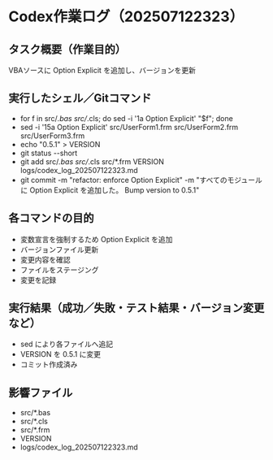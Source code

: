 # Codex作業ログ（202507122323）
## タスク概要（作業目的）
VBAソースに Option Explicit を追加し、バージョンを更新

## 実行したシェル／Gitコマンド
- for f in src/*.bas src/*.cls; do sed -i '1a Option Explicit' "$f"; done
- sed -i '15a Option Explicit' src/UserForm1.frm src/UserForm2.frm src/UserForm3.frm
- echo "0.5.1" > VERSION
- git status --short
- git add src/*.bas src/*.cls src/*.frm VERSION logs/codex_log_202507122323.md
- git commit -m "refactor: enforce Option Explicit" -m "すべてのモジュールに Option Explicit を追加した。 Bump version to 0.5.1"

## 各コマンドの目的
- 変数宣言を強制するため Option Explicit を追加
- バージョンファイル更新
- 変更内容を確認
- ファイルをステージング
- 変更を記録

## 実行結果（成功／失敗・テスト結果・バージョン変更など）
- sed により各ファイルへ追記
- VERSION を 0.5.1 に変更
- コミット作成済み

## 影響ファイル
- src/*.bas
- src/*.cls
- src/*.frm
- VERSION
- logs/codex_log_202507122323.md
